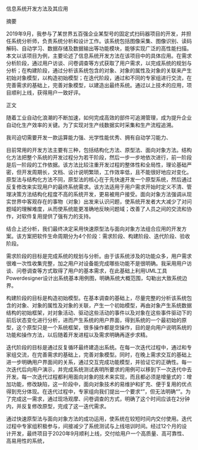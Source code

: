信息系统开发方法及其应用

摘要

2019年9月，我参与了某世界五百强企业某型号的固定式扫码器项目的开发，并担任系统分析师，负责系统分析和设计工作。该系统包括图像采集、图像识别、读码解码、自动学习、数据存储及数据输出等功能模块，能够实现广泛的高性能扫描。本文以该项目为例，主要论述了信息系统开发方法在该项目中的具体应用。在需求分析阶段，通过用户访谈、问卷调查等方式获取了用户需求，以完成系统的规划与分析；在构建阶段，通过分析该系统包含的对象、对象的属性及对象的关联来产生初始对象模型，以构造初始模型；在迭代阶段，通过和不同的专家组进行交流，在完善需求的基础上，完善对象模型，以建造出最终系统。通过以上技术的应用，项目顺利上线，获得用户一致好评。

正文

随着工业自动化浪潮的不断加速，如何完成高效的部件可追溯管理，成为提升企业自动化生产效率的关键。为了实现对生产线数据实时采集和生产流程追溯。


我司迫切需要开发一款运算能力强、光学性能优秀、拥有自动学习能力、


目前常用的开发方法主要有三种，包括结构化方法、原型法、面向对象方法。结构化方法把整个系统的开发过程分为若干阶段，然后一步一步地依次进行，前一阶段是后一阶段的工作依据。该方法比较注重开发过程的整体性和全局性，理论基础严密，但开发周期长，文档、设计说明繁琐，工作效率低，且不能很好地应对变化。原型法与结构化方法不同，原型法的核心在于先快速开发一个原型系统，然后通过反复修改来实现用户的最终系统需求。该方法适用于用户需求开始时定义不清、管理决策方法结构化程度不高的系统开发，更易被用户接受。面向对象方法强调从现实世界中客观存在的事物（对象）出发来认识问题，使系统开发者大大减少了对问题域的理解难度，从而使系统能更准确地反映问题域；改善了人员之间的交流和协作，对软件复用提供了强有力的支持。


结合上述分析，我们最终决定采用快速原型法与面向对象方法组合应用的开发方案。该方案把软件生命周期分为4个阶段：需求阶段、构建阶段、迭代阶段、验收阶段。


需求阶段的目标是完成系统的规划与分析。由于该系统涉及的功能众多，用户需求很难一次性收集完整，加之用户对设备能完成哪些功能不是很明确。我采用用户访谈、问卷调查等方式取得了用户的基本需求，在此基础上利用UML工具Powerdesigner设计出系统基本用例图，明确系统大概范围，勾勒出大致系统边界。


构建阶段的目标是构造初始模型。在基本调查的基础上，尽量完整的分析该系统包含的对象、对象的属性及对象的关联，产生一个初始模型，再由对象产生系统数据结构的初始框架，对对象活动、驱动这些活动的事件以及对象在这些事件驱动下的前后状态变化进行分析，进而产生系统的用户界面，得到系统的一个最初始的原型，这个原型只是一个系统框架，很多操作都是空操作，目的是向用户说明系统的功能和操作方法，以后随着开发进程以及需求明确再逐步求精。


迭代阶段的目标是通过反复循环最终建造出系统。在每一次迭代过程中，通过和专家组交流，在完善需求的基础上，完善对象模型。同时，在晚上需求交互的基础上进一步明确用户界面间的关系，通过交互完成功能模型，并验证它的正确性。每一次迭代后向用户演示，并完成系统测试表明所要求的用例可以移到下一次迭代中去开发。每一次迭代过程都利用面向对象的技术来实现，而且都必须是增量式的：增加功能，修改缺陷，这一阶段中，面向对象技术的易维护和扩充、便于复用的优点得到充分体现。在迭代过程中，专家组向我们提出一个要求“”，但无法明确“”。为了完成这一需求，通过现场观摩、问卷调查的方式，明确了这个时间应该在2分钟内，并反复修改原型，完成了这一迭代需求。

通过快速原型法与面向对象方法的成功运用，使系统在较短时间内交付使用。迭代过程中专家组积极参与，间接减少了系统测试与上线培训时间。经过12个月的设计开发，最终项目于2020年9月顺利上线，交付给用户一个高质量、高可靠性、高易用性的系统，


